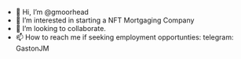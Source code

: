 - 👋 Hi, I’m @gmoorhead
- 👀 I’m interested in starting a NFT Mortgaging Company
- 💞️ I’m looking to collaborate.
- 📫 How to reach me if seeking employment opportunties: telegram: GastonJM

<!---
gmoorhead/gmoorhead is a ✨ special ✨ repository because its `README.md` (this file) appears on your GitHub profile.
You can click the Preview link to take a look at your changes.
--->
